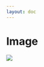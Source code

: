 ```yaml
---
layout: doc
---
```

# Image

<script setup lang="ts">
import VPButton from 'vitepress/dist/client/theme-default/components/VPButton.vue';
import { onMounted } from 'vue';
import { ImageWatermark } from '../../src';

let watermark = null;
let imgDom = null;
onMounted(() => {
  imgDom = document.querySelector('.image');
  watermark = new ImageWatermark({
    content: 'my watermark',
    width: 100,
    height: 100,
    dom: imgDom
  });
});

const handleAddWatermark = () => {
  watermark.create();
};
const handleRemoveWatermark = () => {
  watermark.destroy();
};
</script>
<div>
  <img class="image" src="/watermark-js-plus/public/image.png" >
</div>
<el-space style="margin-top: 10px;">
  <VPButton text="Add Watermark" @click="handleAddWatermark"></VPButton>
  <VPButton text="Remove Watermark" @click="handleRemoveWatermark"></VPButton>
</el-space>
